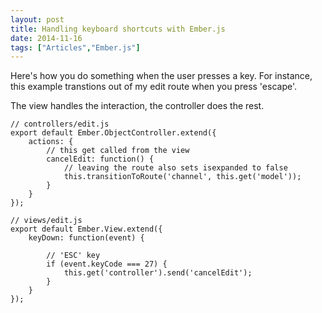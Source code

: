 ```yaml
---
layout: post
title: Handling keyboard shortcuts with Ember.js
date: 2014-11-16
tags: ["Articles","Ember.js"]
---
```


Here's how you do something when the user presses a key. For instance, this example transtions out of my edit route when you press 'escape'.

The view handles the interaction, the controller does the rest.

    // controllers/edit.js
    export default Ember.ObjectController.extend({
        actions: {
            // this get called from the view
            cancelEdit: function() {
                // leaving the route also sets isexpanded to false
                this.transitionToRoute('channel', this.get('model'));
            }
        }
    });

    // views/edit.js
    export default Ember.View.extend({
        keyDown: function(event) {

            // 'ESC' key
            if (event.keyCode === 27) {
                this.get('controller').send('cancelEdit');
            }
        }
    });